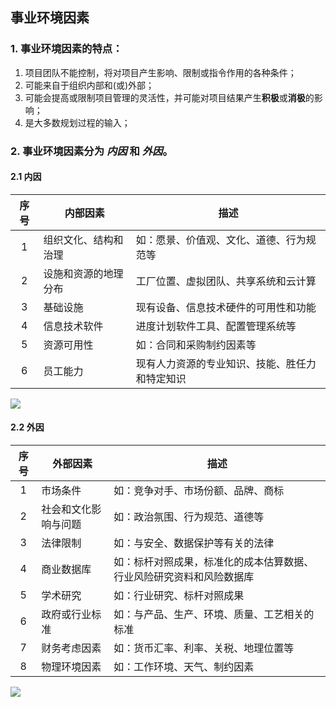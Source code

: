 
## 事业环境因素

### 1. 事业环境因素的特点：
1. 项目团队不能控制，将对项目产生影响、限制或指令作用的各种条件；
2. 可能来自于组织内部和(或)外部；
3. 可能会提高或限制项目管理的灵活性，并可能对项目结果产生**积极**或**消极**的影响；
4. 是大多数规划过程的输入；


### 2. 事业环境因素分为 *内因* 和 *外因*。

#### 2.1 内因

|序号| 内部因素 |描述|
|:---:| --- |---|
|1|组织文化、结构和治理|如：愿景、价值观、文化、道德、行为规范等|
|2|设施和资源的地理分布|工厂位置、虚拟团队、共享系统和云计算|
|3|基础设施|现有设备、信息技术硬件的可用性和功能|
|4|信息技术软件|进度计划软件工具、配置管理系统等|
|5|资源可用性|如：合同和采购制约因素等|
|6|员工能力|现有人力资源的专业知识、技能、胜任力和特定知识|

![](https://i.imgur.com/zrW93k0.png)


#### 2.2 外因

|序号| 外部因素 |描述|
|:---:| --- |---|
|1|市场条件|如：竞争对手、市场份额、品牌、商标|
|2|社会和文化影响与问题|如：政治氛围、行为规范、道德等
|3|法律限制|如：与安全、数据保护等有关的法律
|4|商业数据库|如：标杆对照成果，标准化的成本估算数据、行业风险研究资料和风险数据库
|5|学术研究|如：行业研究、标杆对照成果
|6|政府或行业标准|如：与产品、生产、环境、质量、工艺相关的标准
|7|财务考虑因素|如：货币汇率、利率、关税、地理位置等
|8|物理环境因素|如：工作环境、天气、制约因素


![](https://i.imgur.com/XNkyV9E.png)




